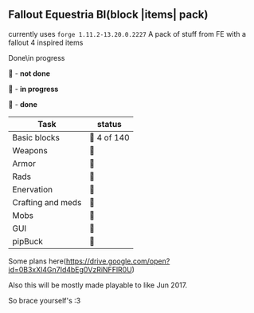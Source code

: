 ## Fallout Equestria BI(block |items| pack)

currently uses `forge 1.11.2-13.20.0.2227`
A pack of stuff from FE with a fallout 4 inspired items

Done\in progress

:red_circle:           - **not done**

:large_orange_diamond: - **in progress**

:large_blue_circle:    - **done**

Task                | status
------------------- | -------------
Basic blocks        |:large_orange_diamond: 4 of 140
Weapons             |:red_circle:
Armor               |:red_circle:
Rads                |:large_blue_circle:
Enervation          |:red_circle:
Crafting and meds   |:large_orange_diamond:
Mobs                |:red_circle:
GUI                 |:large_orange_diamond:
pipBuck             |:large_orange_diamond:


Some plans here(https://drive.google.com/open?id=0B3xXl4Gn7Id4bEg0VzRiNFFlR0U)

Also this will be mostly made playable to like Jun 2017.

So brace yourself's :3